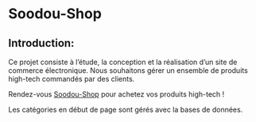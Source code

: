 # Soodou-Shop
## Introduction: 

Ce projet consiste à l’étude, la conception et la réalisation d’un site de commerce électronique. 
Nous souhaitons gérer un ensemble de produits high-tech commandés par des clients. 

Rendez-vous [Soodou-Shop](http://soodou-shop.zd.fr) pour achetez vos produits high-tech !

Les catégories en début de page sont gérés avec la bases de données.
